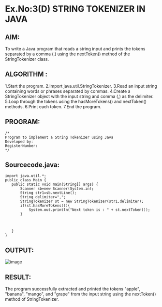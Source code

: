 # Ex.No:3(D) STRING TOKENIZER IN JAVA

## AIM:
To write a Java program that reads a string input and prints the tokens separated by a comma (,) using the nextToken() method of the StringTokenizer class.

## ALGORITHM :
1.Start the program.
2.Import java.util.StringTokenizer.
3.Read an input string containing words or phrases separated by commas.
4.Create a StringTokenizer object with the input string and comma (,) as the delimiter.
5.Loop through the tokens using the hasMoreTokens() and nextToken() methods.
6.Print each token.
7.End the program.


## PROGRAM:
 ```
/*
Program to implement a String Tokenizer using Java
Developed by: 
RegisterNumber:  
*/
```

## Sourcecode.java:
```
import java.util.*;  
public class Main {  
   public static void main(String[] args) {
       Scanner sb=new Scanner(System.in);
       String str1=sb.nextLine();
       String delimiter=",";
       StringTokenizer st = new StringTokenizer(str1,delimiter);  
       if(st.hasMoreTokens()){
           System.out.println("Next token is : " + st.nextToken()); 
       }
        
      
        
   }      
}  
```








## OUTPUT:

![image](https://github.com/user-attachments/assets/e513f5b6-cf05-4d6e-bb6d-09bd5cf08773)



## RESULT:
The program successfully extracted and printed the tokens "apple", "banana", "mango", and "grape" from the input string using the nextToken() method of StringTokenizer.
